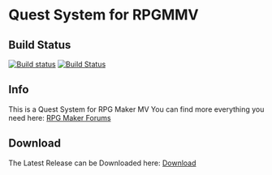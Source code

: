 Quest System for RPGMMV
===========

Build Status
--
[![Build status](https://ci.appveyor.com/api/projects/status/39o1p2su7ds9hq7u/branch/master?svg=true)](https://ci.appveyor.com/project/gamestailer94/quest-editor/branch/master) [![Build Status](https://travis-ci.org/gamestailer94/quest-editor.svg?branch=master)](https://travis-ci.org/gamestailer94/quest-editor)

Info
--
This is a Quest System for RPG Maker MV
You can find more everything you need here: [RPG Maker Forums](http://forums.rpgmakerweb.com/index.php?threads/game_stailer94%C2%B4s-quest-system.62216)

Download
--
The Latest Release can be Downloaded here: [Download](http://quest.gamestailer94.de/download)